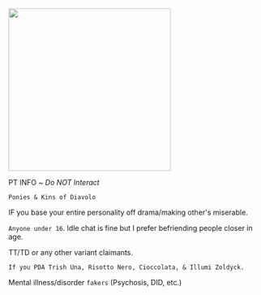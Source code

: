 <img src="https://cdn.discordapp.com/attachments/1082540281624285254/1087460203135512786/hjhkjhgk.png" width="320" >




PT INFO ~ *Do NOT Interact* 

`Ponies & Kins of Diavolo` 

IF you base your entire personality off drama/making other's miserable.

`Anyone under 16`. Idle chat is fine but I prefer befriending people closer in age.

TT/TD or any other variant claimants.

`If you PDA Trish Una, Risotto Nero, Cioccolata, & Illumi Zoldyck.` 

Mental illness/disorder `fakers` (Psychosis, DID, etc.)
